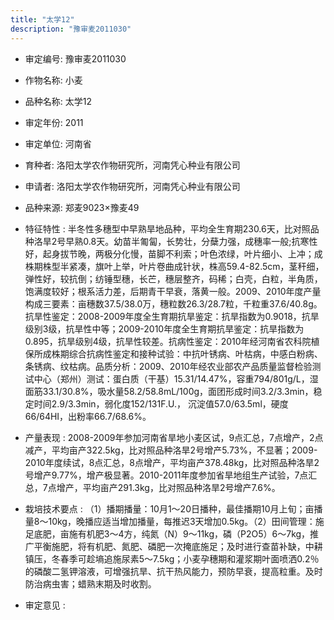 ```yaml
---
title: "太学12"
description: "豫审麦2011030"
---
```

* 审定编号:  豫审麦2011030

*  作物名称:  小麦

*  品种名称:  太学12

*  审定年份:  2011

*  审定单位:  河南省

* 育种者:  洛阳太学农作物研究所，河南凭心种业有限公司

*  申请者:  洛阳太学农作物研究所，河南凭心种业有限公司

*  品种来源:  郑麦9023×豫麦49


*  特征特性 : 
半冬性多穗型中早熟旱地品种，平均全生育期230.6天，比对照品种洛旱2号早熟0.8天。幼苗半匍匐，长势壮，分蘖力强，成穗率一般;抗寒性好，起身拔节晚，两极分化慢，苗脚不利索；叶色浓绿，叶片细小、上冲；成株期株型半紧凑，旗叶上举，叶片卷曲成针状，株高59.4-82.5cm，茎秆细，弹性好，较抗倒；纺锤型穗，长芒，穗层整齐，码稀；白壳，白粒，半角质，饱满度较好；根系活力差，后期青干早衰，落黄一般。2009、2010年度产量构成三要素：亩穗数37.5/38.0万，穗粒数26.3/28.7粒，千粒重37.6/40.8g。抗旱性鉴定：2008-2009年度全生育期抗旱鉴定：抗旱指数为0.9018，抗旱级别3级，抗旱性中等；2009-2010年度全生育期抗旱鉴定：抗旱指数为0.895，抗旱级别4级，抗旱性较差。抗病性鉴定：2010年经河南省农科院植保所成株期综合抗病性鉴定和接种试验：中抗叶锈病、叶枯病，中感白粉病、条锈病、纹枯病。品质分析：2009、2010年经农业部农产品质量监督检验测试中心（郑州）测试：蛋白质（干基）15.31/14.47%，容重794/801g/L，湿面筋33.1/30.8%，吸水量58.2/58.8mL/100g，面团形成时间3.2/3.3min，稳定时间2.9/3.3min，弱化度152/131F.U.， 沉淀值57.0/63.5ml，硬度66/64HI，出粉率66.7/68.6%。

 
*  产量表现 : 
2008-2009年参加河南省旱地小麦区试，9点汇总，7点增产，2点减产，平均亩产322.5kg，比对照品种洛旱2号增产5.73%，不显著；2009-2010年度续试，8点汇总，8点增产，平均亩产378.48kg，比对照品种洛旱2号增产9.77%，增产极显著。2010-2011年度参加省旱地组生产试验，7点汇总，7点增产，平均亩产291.3kg，比对照品种洛旱2号增产7.6%。


*  栽培技术要点 : 
（1）播期播量：10月1～20日播种，最佳播期10月上旬；亩播量8～10kg，晚播应适当增加播量，每推迟3天增加0.5kg。（2）田间管理：施足底肥，亩施有机肥3～4方，纯氮（N）9～11kg，磷（P2O5）6～7kg，推广平衡施肥，将有机肥、氮肥、磷肥一次掩底施足；及时进行查苗补缺，中耕镇压，冬春季可趁墒追施尿素5～7.5kg；小麦孕穗期和灌浆期叶面喷洒0.2％的磷酸二氢钾溶液，可增强抗旱、抗干热风能力，预防早衰，提高粒重。及时防治病虫害；蜡熟末期及时收割。


*  审定意见 : 

